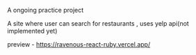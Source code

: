 A ongoing practice project 

A site where user can search for restaurants , uses yelp api(not implemented yet)

preview - https://ravenous-react-ruby.vercel.app/
